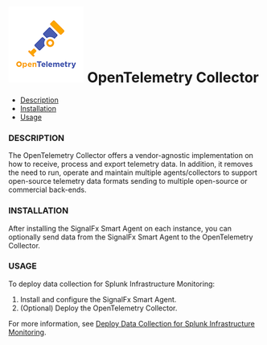 # ![](./img/integration_opentelemetry.png) OpenTelemetry Collector

- [Description](#description)
- [Installation](#installation)
- [Usage](#usage)

### DESCRIPTION

The OpenTelemetry Collector offers a vendor-agnostic implementation on how to receive, process and export telemetry data. In addition, it removes the need to run, operate and maintain multiple agents/collectors to support open-source telemetry data formats sending to multiple open-source or commercial back-ends.

### INSTALLATION

After installing the SignalFx Smart Agent on each instance, you can optionally send data from the SignalFx Smart Agent to the OpenTelemetry Collector. 

### USAGE

To deploy data collection for Splunk Infrastructure Monitoring:

1. Install and configure the SignalFx Smart Agent.
2. (Optional) Deploy the OpenTelemetry Collector.

For more information, see [Deploy Data Collection for Splunk Infrastructure Monitoring](https://quickdraw.splunk.com/redirect/?product=Observability&location=learnmore.otel.imm&version=current).
